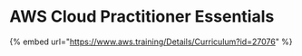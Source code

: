 # AWS Cloud Practitioner Essentials

{% embed url="https://www.aws.training/Details/Curriculum?id=27076" %}




